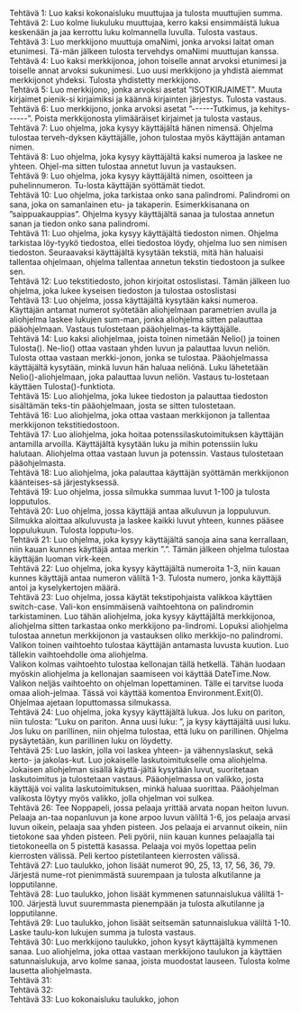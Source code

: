 <p class="has-line-data" data-line-start="0" data-line-end="37">Tehtävä 1: Luo kaksi kokonaisluku muuttujaa ja tulosta muuttujien summa.<br>
Tehtävä 2: Luo kolme liukuluku muuttujaa, kerro kaksi ensimmäistä lukua keskenään ja jaa kerrottu luku kolmannella luvulla. Tulosta vastaus.<br>
Tehtävä 3: Luo merkkijono muuttuja omaNimi, jonka arvoksi laitat oman etunimesi. Tä-män jälkeen tulosta tervehdys omaNimi muuttujan kanssa.<br>
Tehtävä 4: Luo kaksi merkkijonoa, johon toiselle annat arvoksi etunimesi ja toiselle annat arvoksi sukunimesi. Luo uusi merkkijono ja yhdistä aiemmat merkkijonot yhdeksi. Tulosta yhdistetty merkkijono.<br>
Tehtävä 5: Luo merkkijono, jonka arvoksi asetat ”ISOTKIRJAIMET”. Muuta kirjaimet pienik-si kirjaimiksi ja käännä kirjainten järjestys. Tulosta vastaus.<br>
Tehtävä 6: Luo merkkijono, jonka arvoksi asetat ”------Tutkimus, ja kehitys------”. Poista merkkijonosta ylimääräiset kirjaimet ja tulosta vastaus.<br>
Tehtävä 7: Luo ohjelma, joka kysyy käyttäjältä hänen nimensä. Ohjelma tulostaa terveh-dyksen käyttäjälle, johon tulostaa myös käyttäjän antaman nimen.<br>
Tehtävä 8: Luo ohjelma, joka kysyy käyttäjältä kaksi numeroa ja laskee ne yhteen. Ohjel-ma sitten tulostaa annetut luvun ja vastauksen.<br>
Tehtävä 9: Luo ohjelma, joka kysyy käyttäjältä nimen, osoitteen ja puhelinnumeron. Tu-losta käyttäjän syöttämät tiedot.<br>
Tehtävä 10: Luo ohjelma, joka tarkistaa onko sana palindromi. Palindromi on sana, joka on samanlainen etu- ja takaperin. Esimerkkisanana on ”saippuakauppias”. Ohjelma kysyy käyttäjältä sanaa ja tulostaa annetun sanan ja tiedon onko sana palindromi.<br>
Tehtävä 11: Luo ohjelma, joka kysyy käyttäjältä tiedoston nimen. Ohjelma tarkistaa löy-tyykö tiedostoa, ellei tiedostoa löydy, ohjelma luo sen nimisen tiedoston. Seuraavaksi käyttäjältä kysytään tekstiä, mitä hän haluaisi tallentaa ohjelmaan, ohjelma tallentaa annetun tekstin tiedostoon ja sulkee sen.<br>
Tehtävä 12: Luo tekstitiedosto, johon kirjoitat ostoslistasi. Tämän jälkeen luo ohjelma, joka lukee kyseisen tiedoston ja tulostaa ostoslistasi<br>
Tehtävä 13: Luo ohjelma, jossa käyttäjältä kysytään kaksi numeroa. Käyttäjän antamat numerot syötetään aliohjelmaan parametrien avulla ja aliohjelma laskee lukujen sum-man, jonka aliohjelma sitten palauttaa pääohjelmaan. Vastaus tulostetaan pääohjelmas-ta käyttäjälle.<br>
Tehtävä 14: Luo kaksi aliohjelmaa, joista toinen nimetään Nelio() ja toinen Tulosta(). Ne-lio() ottaa vastaan yhden luvun ja palauttaa luvun neliön. Tulosta ottaa vastaan merkki-jonon, jonka se tulostaa. Pääohjelmassa käyttäjältä kysytään, minkä luvun hän haluaa neliönä. Luku lähetetään Nelio()-aliohjelmaan, joka palauttaa luvun neliön. Vastaus tu-lostetaan käyttäen Tulosta()-funktiota.<br>
Tehtävä 15: Luo aliohjelma, joka lukee tiedoston ja palauttaa tiedoston sisältämän teks-tin pääohjelmaan, josta se sitten tulostetaan.<br>
Tehtävä 16: Luo aliohjelma, joka ottaa vastaan merkkijonon ja tallentaa merkkijonon tekstitiedostoon.<br>
Tehtävä 17: Luo aliohjelma, joka hoitaa potenssilaskutoimituksen käyttäjän antamilla arvoilla. Käyttäjältä kysytään luku ja mihin potenssiin luku halutaan. Aliohjelma ottaa vastaan luvun ja potenssin. Vastaus tulostetaan pääohjelmasta.<br>
Tehtävä 18: Luo aliohjelma, joka palauttaa käyttäjän syöttämän merkkijonon käänteises-sä järjestyksessä.<br>
Tehtävä 19: Luo ohjelma, jossa silmukka summaa luvut 1-100 ja tulosta lopputulos.<br>
Tehtävä 20: Luo ohjelma, jossa käyttäjä antaa alkuluvun ja loppuluvun. Silmukka aloittaa alkuluvusta ja laskee kaikki luvut yhteen, kunnes pääsee loppulukuun. Tulosta lopputu-los.<br>
Tehtävä 21: Luo ohjelma, joka kysyy käyttäjältä sanoja aina sana kerrallaan, niin kauan kunnes käyttäjä antaa merkin ”.”. Tämän jälkeen ohjelma tulostaa käyttäjän luoman virk-keen.<br>
Tehtävä 22: Luo ohjelma, joka kysyy käyttäjältä numeroita 1-3, niin kauan kunnes käyttäjä antaa numeron väliltä 1-3. Tulosta numero, jonka käyttäjä antoi ja kyselykertojen määrä.<br>
Tehtävä 23: Luo ohjelma, jossa käytät tekstipohjaista valikkoa käyttäen switch-case. Vali-kon ensimmäisenä vaihtoehtona on palindromin tarkistaminen. Luo tähän aliohjelma, joka kysyy käyttäjältä merkkijonoa, aliohjelma sitten tarkastaa onko merkkijono pa-lindromi. Lopuksi aliohjelma tulostaa annetun merkkijonon ja vastauksen oliko merkkijo-no palindromi.<br>
Valikon toinen vaihtoehto tulostaa käyttäjän antamasta luvusta kuution. Luo tällekin vaihtoehdolle oma aliohjelma.<br>
Valikon kolmas vaihtoehto tulostaa kellonajan tällä hetkellä. Tähän luodaan myöskin aliohjelma ja kellonajan saamiseen voi käyttää DateTime.Now.<br>
Valikon neljäs vaihtoehto on ohjelman lopettaminen. Tälle ei tarvitse luoda omaa alioh-jelmaa. Tässä voi käyttää komentoa Environment.Exit(0).<br>
Ohjelmaa ajetaan loputtomassa silmukassa.<br>
Tehtävä 24: Luo ohjelma, joka kysyy käyttäjältä lukua. Jos luku on pariton, niin tulosta: ”Luku on pariton. Anna uusi luku: ”, ja kysy käyttäjältä uusi luku. Jos luku on parillinen, niin ohjelma tulostaa, että luku on parillinen. Ohjelma pysäytetään, kun parillinen luku on löydetty.<br>
Tehtävä 25: Luo laskin, jolla voi laskea yhteen- ja vähennyslaskut, sekä kerto- ja jakolas-kut. Luo jokaiselle laskutoimitukselle oma aliohjelma. Jokaisen aliohjelman sisällä käyttä-jältä kysytään luvut, suoritetaan laskutoimitus ja tulostetaan vastaus. Pääohjelmassa on valikko, josta käyttäjä voi valita laskutoimituksen, minkä haluaa suorittaa. Pääohjelman valikosta löytyy myös valikko, jolla ohjelman voi sulkea.<br>
Tehtävä 26: Tee Noppapeli, jossa pelaaja yrittää arvata nopan heiton luvun. Pelaaja an-taa nopanluvun ja kone arpoo luvun väliltä 1-6, jos pelaaja arvasi luvun oikein, pelaaja saa yhden pisteen. Jos pelaaja ei arvannut oikein, niin tietokone saa yhden pisteen. Peli pyörii, niin kauan kunnes pelaajalla tai tietokoneella on 5 pistettä kasassa. Pelaaja voi myös lopettaa pelin kierrosten välissä. Peli kertoo pistetilanteen kierrosten välissä.<br>
Tehtävä 27: Luo taulukko, johon lisäät numerot 90, 25, 13, 17, 56, 36, 79. Järjestä nume-rot pienimmästä suurempaan ja tulosta alkutilanne ja lopputilanne.<br>
Tehtävä 28: Luo taulukko, johon lisäät kymmenen satunnaislukua väliltä 1-100. Järjestä luvut suuremmasta pienempään ja tulosta alkutilanne ja lopputilanne.<br>
Tehtävä 29: Luo taulukko, johon lisäät seitsemän satunnaislukua väliltä 1-10. Laske taulu-kon lukujen summa ja tulosta vastaus.<br>
Tehtävä 30: Luo merkkijono taulukko, johon kysyt käyttäjältä kymmenen sanaa. Luo aliohjelma, joka ottaa vastaan merkkijono taulukon ja käyttäen satunnaislukuja, arvo kolme sanaa, joista muodostat lauseen. Tulosta kolme lausetta aliohjelmasta.<br>
Tehtävä 31:<br>
Tehtävä 32:<br>
Tehtävä 33: Luo kokonaisluku taulukko, johon</p>
